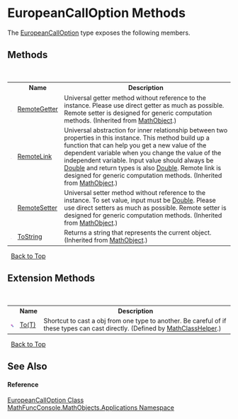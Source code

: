 # EuropeanCallOption Methods
 

The <a href="eba7caca-fdfc-f0d3-1b88-57d82e2ee2dc">EuropeanCallOption</a> type exposes the following members.


## Methods
&nbsp;<table><tr><th></th><th>Name</th><th>Description</th></tr><tr><td>![Public method](media/pubmethod.gif "Public method")</td><td><a href="090965dd-a373-63b1-08c1-bc38738ea2ad">RemoteGetter</a></td><td>
Universal getter method without reference to the instance. Please use direct getter as much as possible. Remote setter is designed for generic computation methods.
 (Inherited from <a href="bce605e3-e729-258a-0e66-9bfb6e48c607">MathObject</a>.)</td></tr><tr><td>![Public method](media/pubmethod.gif "Public method")</td><td><a href="f27fefd1-791f-1bb1-3e1e-c8d33f566812">RemoteLink</a></td><td>
Universal abstraction for inner relationship between two properties in this instance. This method build up a function that can help you get a new value of the dependent variable when you change the value of the independent variable. Input value should always be <a href="http://msdn2.microsoft.com/en-us/library/643eft0t" target="_blank">Double</a> and return types is also <a href="http://msdn2.microsoft.com/en-us/library/643eft0t" target="_blank">Double</a>. Remote link is designed for generic computation methods.
 (Inherited from <a href="bce605e3-e729-258a-0e66-9bfb6e48c607">MathObject</a>.)</td></tr><tr><td>![Public method](media/pubmethod.gif "Public method")</td><td><a href="9549b6b3-3f98-bc2d-f2fe-10355f8d5464">RemoteSetter</a></td><td>
Universal setter method without reference to the instance. To set value, input must be <a href="http://msdn2.microsoft.com/en-us/library/643eft0t" target="_blank">Double</a>. Please use direct setters as much as possible. Remote setter is designed for generic computation methods.
 (Inherited from <a href="bce605e3-e729-258a-0e66-9bfb6e48c607">MathObject</a>.)</td></tr><tr><td>![Public method](media/pubmethod.gif "Public method")</td><td><a href="da420a04-08e1-4ec7-b29f-b8446ae7263d">ToString</a></td><td>
Returns a string that represents the current object.
 (Inherited from <a href="bce605e3-e729-258a-0e66-9bfb6e48c607">MathObject</a>.)</td></tr></table>&nbsp;
<a href="#europeancalloption-methods">Back to Top</a>

## Extension Methods
&nbsp;<table><tr><th></th><th>Name</th><th>Description</th></tr><tr><td>![Public Extension Method](media/pubextension.gif "Public Extension Method")</td><td><a href="718ec2ab-e890-7d30-f161-f5a9ecf2f0b3">To(T)</a></td><td>
Shortcut to cast a obj from one type to another. Be careful of if these types can cast directly.
 (Defined by <a href="f8375fff-6215-8a0d-083f-b42a5658e465">MathClassHelper</a>.)</td></tr></table>&nbsp;
<a href="#europeancalloption-methods">Back to Top</a>

## See Also


#### Reference
<a href="eba7caca-fdfc-f0d3-1b88-57d82e2ee2dc">EuropeanCallOption Class</a><br /><a href="d9e4b2f9-9258-2f31-ca55-43e6b838bbc3">MathFuncConsole.MathObjects.Applications Namespace</a><br />